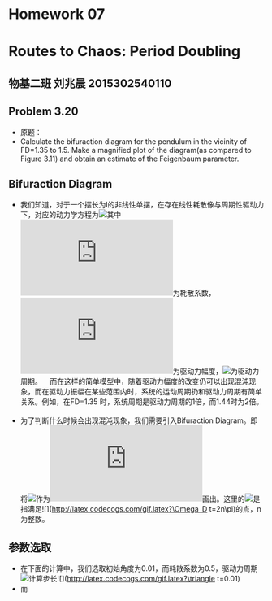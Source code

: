 # Homework 07
# Routes to Chaos: Period Doubling
## 物基二班 刘兆晨 2015302540110
## Problem 3.20
- 原题：
- Calculate the bifuraction diagram for the pendulum in the vicinity of FD=1.35 to 1.5. Make a magnified plot of the diagram(as compared to Figure 3.11) and obtain an estimate of the Feigenbaum parameter.
## Bifuraction Diagram  
- 我们知道，对于一个摆长为l的非线性单摆，在存在线性耗散像与周期性驱动力下，对应的动力学方程为![](http://latex.codecogs.com/gif.latex?\frac{d^2\theta}{dt^2}=-\frac{g}{l}sin{\theta}-q\frac{d\theta}{dt}+F_Dsin{\Omega_Dt})其中![](http://latex.codecogs.com/gif.latex?q)为耗散系数，![](http://latex.codecogs.com/gif.latex?F_D)为驱动力幅度，![](http://latex.codecogs.com/gif.latex?\Omega_D)为驱动力周期。  
  而在这样的简单模型中，随着驱动力幅度的改变仍可以出现混沌现象，而在驱动力振幅在某些范围内时，系统的运动周期扔和驱动力周期有简单关系。例如，在FD=1.35   时，系统周期是驱动力周期的1倍，而1.44时为2倍。  
  
- 为了判断什么时候会出现混沌现象，我们需要引入Bifuraction Diagram。即将![](http://latex.codecogs.com/gif.latex?\theta)作为![](http://latex.codecogs.com/gif.latex?F_D)画出。这里的![](http://latex.codecogs.com/gif.latex?\theta)是指满足![](http://latex.codecogs.com/gif.latex?\Omega_D t=2n\pi)的点，n为整数。
## 参数选取
- 在下面的计算中，我们选取初始角度为0.01，而耗散系数为0.5，驱动力周期![](http://latex.codecogs.com/gif.latex?\Omega_D=\frac{2}{3})计算步长![](http://latex.codecogs.com/gif.latex?\triangle t=0.01)
- 而
